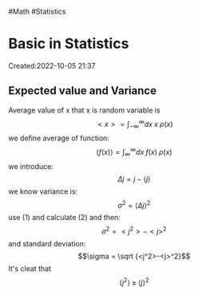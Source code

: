 
#Math #Statistics


# Basic in Statistics
Created:2022-10-05 21:37
## Expected value and Variance
Average value of x that x is random variable is 
$$<x>=\int_{-\infty}^{\infty}dx \; x \; \rho(x)$$
we define average of function:
$$\left\langle f(x)\right\rangle =\int_{\infty}^{\infty}dx\;f(x)\;\rho(x)$$
we introduce:
$$\Delta j = j - \left\langle j\right\rangle \tag{1}$$
we know variance is:
$$\sigma^2 = \left\langle \Delta j\right\rangle^2 \tag{2}$$
use $(1)$  and calculate $(2)$ and then:
$$\sigma^2={<j^2>-<j>^2}$$
and standard deviation:
$$\sigma = \sqrt {<j^2>-<j>^2}$$
It's cleat that 
$$\left\langle j^2 \right\rangle \; \geq \; \left\langle j\right\rangle^2$$
